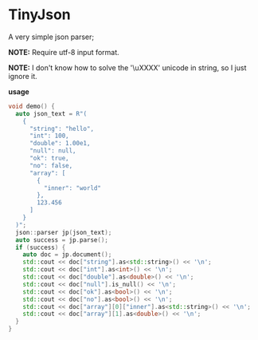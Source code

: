 # TinyJson
A very simple json parser;

**NOTE:** Require utf-8 input format.

**NOTE:** I don't know how to solve the '\uXXXX' unicode in string, so I just ignore it.

**usage** 
```cpp
void demo() {
  auto json_text = R"(
    { 
      "string": "hello",
      "int": 100,
      "double": 1.00e1,
      "null": null,
      "ok": true,
      "no": false,
      "array": [
        {
          "inner": "world"
        },
        123.456
      ]
    }
  )";
  json::parser jp(json_text);
  auto success = jp.parse();
  if (success) {
    auto doc = jp.document();
    std::cout << doc["string"].as<std::string>() << '\n';
    std::cout << doc["int"].as<int>() << '\n';
    std::cout << doc["double"].as<double>() << '\n';
    std::cout << doc["null"].is_null() << '\n';
    std::cout << doc["ok"].as<bool>() << '\n';
    std::cout << doc["no"].as<bool>() << '\n';
    std::cout << doc["array"][0]["inner"].as<std::string>() << '\n';
    std::cout << doc["array"][1].as<double>() << '\n';
  }
}
```
